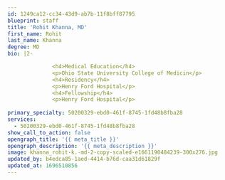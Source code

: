 ```yaml
---
id: 1249ca12-cc34-43d9-ab7b-11f8bff87795
blueprint: staff
title: 'Rohit Khanna, MD'
first_name: Rohit
last_name: Khanna
degree: MD
bio: |2-

              <h4>Medical Education</h4>
              <p>Ohio State University College of Medicin</p>
              <h4>Residency</h4>
              <p>Henry Ford Hospital</p>
              <h4>Fellowship</h4>
              <p>Henry Ford Hospital</p>
          
primary_specialty: 50200329-ebd0-461f-8745-1fd48b8fba28
services:
  - 50200329-ebd0-461f-8745-1fd48b8fba28
show_call_to_action: false
opengraph_title: '{{ meta_title }}'
opengraph_description: '{{ meta_description }}'
image: khanna_rohit-k.-md-2-copy-scaled-e1661190484239-300x276.jpg
updated_by: b4edca85-1aed-4414-b76d-caa31d61829f
updated_at: 1696510856
---
```


